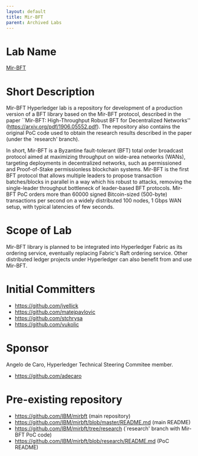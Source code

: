 ```yaml
---
layout: default
title: Mir-BFT
parent: Archived Labs
---
```

# Lab Name

[Mir-BFT](https://github.com/hyperledger-labs/mirbft)

# Short Description

Mir-BFT Hyperledger lab is a repository for development of a production version of a BFT library based on the Mir-BFT protocol, described in the paper ``Mir-BFT: High-Throughput Robust BFT for Decentralized Networks'' (https://arxiv.org/pdf/1906.05552.pdf). The repository also contains the original PoC code used to obtain the research results described in the paper (under the `research' branch).

In short, Mir-BFT is a Byzantine fault-tolerant (BFT) total order broadcast protocol aimed at maximizing throughput on wide-area networks (WANs), targeting deployments in decentralized networks, such as permissioned and Proof-of-Stake permissionless blockchain systems.  Mir-BFT is the first BFT protocol that allows multiple leaders to propose transaction batches/blocks in parallel in a way which his robust to attacks, removing the single-leader throughput bottleneck of leader-based BFT protocols. Mir-BFT PoC orders more than 60000 signed Bitcoin-sized (500-byte) transactions per second on a widely distributed 100 nodes, 1 Gbps WAN setup, with typical latencies of few seconds.

# Scope of Lab

Mir-BFT library is planned to be integrated into Hyperledger Fabric as its ordering service, eventually replacing Fabric's Raft ordering service. Other distributed ledger projects under Hyperledger can also benefit from and use Mir-BFT.

# Initial Committers
- https://github.com/jyellick
- https://github.com/matejpavlovic
- https://github.com/stchrysa
- https://github.com/vukolic

# Sponsor

Angelo de Caro, Hyperledger Technical Steering Commitee member.
- https://github.com/adecaro

# Pre-existing repository
- https://github.com/IBM/mirbft (main repository)
- https://github.com/IBM/mirbft/blob/master/README.md (main README)
- https://github.com/IBM/mirbft/tree/research (`research' branch with Mir-BFT PoC code)
- https://github.com/IBM/mirbft/blob/research/README.md (PoC README)
